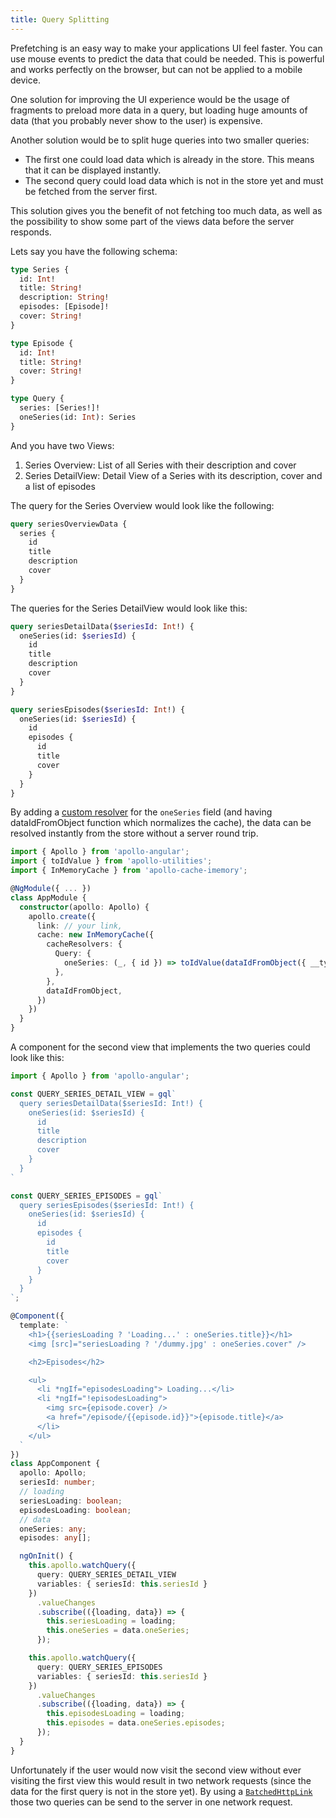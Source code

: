 ```yaml
---
title: Query Splitting
---
```


Prefetching is an easy way to make your applications UI feel faster. You can use mouse events to predict the data that could be needed.
This is powerful and works perfectly on the browser, but can not be applied to a mobile device.

One solution for improving the UI experience would be the usage of fragments to preload more data in a query, but loading huge amounts of data (that you probably never show to the user) is expensive.

Another solution would be to split huge queries into two smaller queries:

- The first one could load data which is already in the store. This means that it can be displayed instantly.
- The second query could load data which is not in the store yet and must be fetched from the server first.

This solution gives you the benefit of not fetching too much data, as well as the possibility to show some part of the views data before the server responds.

Lets say you have the following schema:

```graphql
type Series {
  id: Int!
  title: String!
  description: String!
  episodes: [Episode]!
  cover: String!
}

type Episode {
  id: Int!
  title: String!
  cover: String!
}

type Query {
  series: [Series!]!
  oneSeries(id: Int): Series
}
```

And you have two Views:

1. Series Overview: List of all Series with their description and cover
1. Series DetailView: Detail View of a Series with its description, cover and a list of episodes

The query for the Series Overview would look like the following:

```graphql
query seriesOverviewData {
  series {
    id
    title
    description
    cover
  }
}
```

The queries for the Series DetailView would look like this:

```graphql
query seriesDetailData($seriesId: Int!) {
  oneSeries(id: $seriesId) {
    id
    title
    description
    cover
  }
}
```

```graphql
query seriesEpisodes($seriesId: Int!) {
  oneSeries(id: $seriesId) {
    id
    episodes {
      id
      title
      cover
    }
  }
}
```

By adding a [custom resolver](../features/cache-updates.html#cacheRedirect) for the `oneSeries` field (and having dataIdFromObject function which normalizes the cache), the data can be resolved instantly from the store without a server round trip.

```ts
import { Apollo } from 'apollo-angular';
import { toIdValue } from 'apollo-utilities';
import { InMemoryCache } from 'apollo-cache-imemory';

@NgModule({ ... })
class AppModule {
  constructor(apollo: Apollo) {
    apollo.create({
      link: // your link,
      cache: new InMemoryCache({
        cacheResolvers: {
          Query: {
            oneSeries: (_, { id }) => toIdValue(dataIdFromObject({ __typename: 'Series', id })),
          },
        },
        dataIdFromObject,
      })
    })
  }
}
```

A component for the second view that implements the two queries could look like this:

```ts
import { Apollo } from 'apollo-angular';

const QUERY_SERIES_DETAIL_VIEW = gql`
  query seriesDetailData($seriesId: Int!) {
    oneSeries(id: $seriesId) {
      id
      title
      description
      cover
    }
  }
`

const QUERY_SERIES_EPISODES = gql`
  query seriesEpisodes($seriesId: Int!) {
    oneSeries(id: $seriesId) {
      id
      episodes {
        id
        title
        cover
      }
    }
  }
`;

@Component({
  template: `
    <h1>{{seriesLoading ? 'Loading...' : oneSeries.title}}</h1>
    <img [src]="seriesLoading ? '/dummy.jpg' : oneSeries.cover" />

    <h2>Episodes</h2>

    <ul>
      <li *ngIf="episodesLoading"> Loading...</li>
      <li *ngIf="!episodesLoading">
        <img src={episode.cover} />
        <a href="/episode/{{episode.id}}">{episode.title}</a>
      </li>
    </ul>
  `
})
class AppComponent {
  apollo: Apollo;
  seriesId: number;
  // loading
  seriesLoading: boolean;
  episodesLoading: boolean;
  // data
  oneSeries: any;
  episodes: any[];

  ngOnInit() {
    this.apollo.watchQuery({
      query: QUERY_SERIES_DETAIL_VIEW
      variables: { seriesId: this.seriesId }
    })
      .valueChanges
      .subscribe(({loading, data}) => {
        this.seriesLoading = loading;
        this.oneSeries = data.oneSeries;
      });

    this.apollo.watchQuery({
      query: QUERY_SERIES_EPISODES
      variables: { seriesId: this.seriesId }
    })
      .valueChanges
      .subscribe(({loading, data}) => {
        this.episodesLoading = loading;
        this.episodes = data.oneSeries.episodes;
      });
  }
}
```

Unfortunately if the user would now visit the second view without ever visiting the first view this would result in two network requests (since the data for the first query is not in the store yet). By using a [`BatchedHttpLink`](/docs/link/links/batch-http.html) those two queries can be send to the server in one network request.
